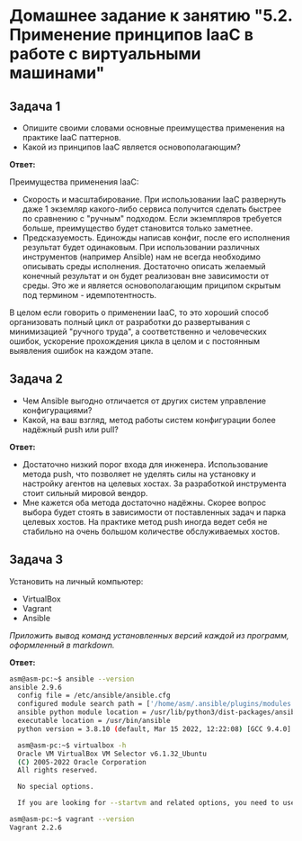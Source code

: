 
# Домашнее задание к занятию "5.2. Применение принципов IaaC в работе с виртуальными машинами"

## Задача 1

- Опишите своими словами основные преимущества применения на практике IaaC паттернов.
- Какой из принципов IaaC является основополагающим?

**Ответ:**

Преимущества применения IaaC:
- Скорость и масштабирование. При использовании IaaC развернуть даже 1 экземляр какого-либо сервиса получится сделать быстрее по сравнению с "ручным" подходом. Если экземпляров требуется больше, преимущество будет становится только заметнее.
- Предсказуемость. Единожды написав конфиг, после его исполнения результат будет одинаковым. При использовании различных инструментов (например Ansible) нам не всегда необходимо описывать среды исполнения. Достаточно описать желаемый конечный результат и он будет реализован вне зависимости от среды. Это же и является основополагающим приципом скрытым под термином - идемпотентность.

В целом если говорить о применении IaaC, то это хороший способ организовать полный цикл от разработки до развертывания с минимизацией "ручного труда", а соответственно и человеческих ошибок, ускорение прохождения цикла в целом и с постоянным выявления ошибок на каждом этапе.


## Задача 2

- Чем Ansible выгодно отличается от других систем управление конфигурациями?
- Какой, на ваш взгляд, метод работы систем конфигурации более надёжный push или pull?

**Ответ:**

- Достаточно низкий порог входа для инженера. Использование метода push, что позволяет не уделять силы на установку и настройку агентов на целевых хостах. За разработкой инструмента стоит сильный мировой вендор.
- Мне кажется оба метода достаточно надёжны. Скорее вопрос выбора будет стоять в зависимости от поставленных задач и парка целевых хостов. На практике метод push иногда ведет себя не стабильно на очень большом количестве обслуживаемых хостов.

## Задача 3

Установить на личный компьютер:

- VirtualBox
- Vagrant
- Ansible

*Приложить вывод команд установленных версий каждой из программ, оформленный в markdown.*

**Ответ:**

```bash
asm@asm-pc:~$ ansible --version
ansible 2.9.6
  config file = /etc/ansible/ansible.cfg
  configured module search path = ['/home/asm/.ansible/plugins/modules', '/usr/share/ansible/plugins/modules']
  ansible python module location = /usr/lib/python3/dist-packages/ansible
  executable location = /usr/bin/ansible
  python version = 3.8.10 (default, Mar 15 2022, 12:22:08) [GCC 9.4.0]

  asm@asm-pc:~$ virtualbox -h
  Oracle VM VirtualBox VM Selector v6.1.32_Ubuntu
  (C) 2005-2022 Oracle Corporation
  All rights reserved.

  No special options.

  If you are looking for --startvm and related options, you need to use VirtualBoxVM.

asm@asm-pc:~$ vagrant --version
Vagrant 2.2.6
```
